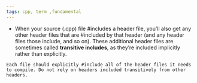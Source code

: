 ```yaml
---
tags: cpp, term ,fundamental
---
```


- When your source (.cpp) file \#includes a header file, you’ll also get any other header files that are \#included by that header (and any header files those include, and so on). These additional header files are sometimes called **transitive includes**, as they’re included implicitly rather than explicitly.

```ad-tip
Each file should explicitly #include all of the header files it needs to compile. Do not rely on headers included transitively from other headers.
```